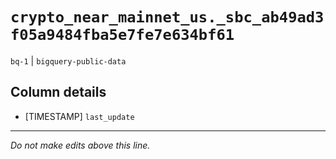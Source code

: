 # `crypto_near_mainnet_us._sbc_ab49ad3f05a9484fba5e7fe7e634bf61`
`bq-1` | `bigquery-public-data`

## Column details
* [TIMESTAMP] `last_update`

-------------------------------------------------------------------------------
*Do not make edits above this line.*
